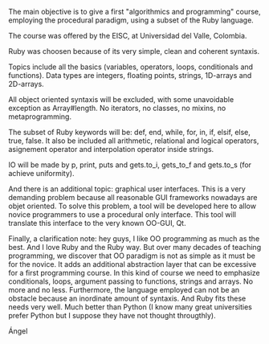 The main objective is to give a first "algorithmics and programming" course, employing the procedural paradigm, using a subset of the Ruby language.

The course was offered by the EISC, at Universidad del Valle, Colombia.

Ruby was choosen because of its very simple, clean and coherent syntaxis.

Topics include all the basics (variables, operators, loops, conditionals and functions). Data types are integers, floating points, strings, 1D-arrays and 2D-arrays.

All object oriented syntaxis will be excluded, with some unavoidable exception as Array#length. No iterators, no classes, no mixins, no metaprogramming.

The subset of Ruby keywords will be: def, end, while, for, in, if, elsif, else, true, false. It also be included all arithmetic, relational and logical operators, asignement operator and interpolation operator inside strings.

IO will be made by p, print, puts and gets.to_i, gets_to_f and gets.to_s (for achieve uniformity).

And there is an additional topic: graphical user interfaces. This is a very demanding problem because all reasonable GUI frameworks nowadays are objet oriented. To solve this problem, a tool will be developed here to allow novice programmers to use a procedural only interface. This tool will translate this interface to the very known OO-GUI, Qt.

Finally, a clarification note: hey guys, I like OO programming as much as the best. And I love Ruby and the Ruby way. But over many decades of teaching programming, we discover that OO paradigm is not as simple as it must be for the novice. It adds an additional abstraction layer that can be excessive for a first programming course. In this kind of course we need to emphasize conditionals, loops, argument passing to functions, strings and arrays. No more and no less. Furthermore, the language employed can not be an obstacle because an inordinate amount of syntaxis. And Ruby fits these needs very well. Much better than Python (I know many great universities prefer Python but I suppose they have not thought througthly).

Ángel

